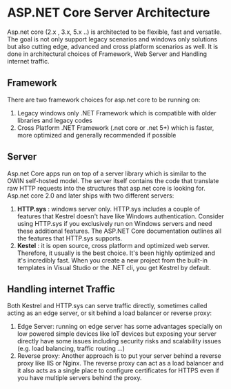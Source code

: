 # ASP.NET Core Server Architecture

Asp.net core (2.x , 3.x, 5.x ..) is architected to be flexible, fast and versatile. The goal is not only support legacy scenarios and windows only solutions but also cutting edge, advanced and cross platform scenarios as well.
It is done in architectural choices of Framework, Web Server and Handling internet traffic.

## Framework

There are two framework choices for asp.net core to be running on:

1. Legacy windows only .NET Framework which is compatible with older libraries and legacy codes
2. Cross Platform .NET Framework (.net core or .net 5+) which is faster, more optimized and generally recommended if possible

## Server

Asp.net Core apps run on top of a server library which is similar to the OWIN self-hosted model. The server itself contains the code that translate raw HTTP requests into the structures that asp.net core is looking for.
Asp.net core 2.0 and later ships with two different servers:

1. **HTTP.sys** : windows server only. HTTP.sys includes a couple of features that Kestrel doesn't have like Windows authentication. Consider using HTTP.sys if you exclusively run on Windows servers and need these additional features. The ASP.NET Core documentation outlines all the features that HTTP.sys supports. 
2. **Kestel** : it is open source, cross platform and optimized web server. Therefore, it usually is the best choice. It's been highly optimized and it's incredibly fast. When you create a new project from the built-in templates in Visual Studio or the .NET cli, you get Kestrel by default. 

## Handling internet Traffic

Both Kestrel and HTTP.sys can serve traffic directly, sometimes called acting as an edge server, or sit behind a load balancer or reverse proxy:

1. Edge Server: running on edge server has some advantages specially on low powered simple devices like IoT devices but exposing your server directly have some issues including security risks and scalability issues (e.g. load balancing, traffic routing ...)
2. Reverse proxy: Another approach is to put your server behind a reverse proxy like IIS or Nginx. The reverse proxy can act as a load balancer and it also acts as a single place to configure certificates for HTTPS even if you have multiple servers behind the proxy.
